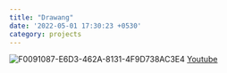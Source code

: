 ```yaml
---
title: "Drawang"
date: '2022-05-01 17:30:23 +0530'
category: projects
---
```

![F0091087-E6D3-462A-8131-4F9D738AC3E4](https://user-images.githubusercontent.com/69250097/166138238-c39f6be3-fa2d-49df-bfef-79eb15c42180.jpeg)
[Youtube](https://youtu.be/XTtgNKfJ8ms)
